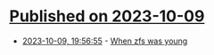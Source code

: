 # [Published on 2023-10-09](index.md)

* [2023-10-09, 19:56:55](https://lobste.rs/s/jhjlxw/when_zfs_was_young) - [When zfs was young](https://ptribble.blogspot.com/2023/10/when-zfs-was-young.html)
